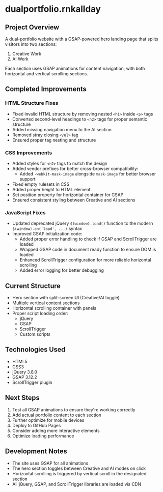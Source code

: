 # dualportfolio.rnkallday

## Project Overview
A dual-portfolio website with a GSAP-powered hero landing page that splits visitors into two sections:
1. Creative Work
2. AI Work

Each section uses GSAP animations for content navigation, with both horizontal and vertical scrolling sections.

## Completed Improvements

### HTML Structure Fixes
- Fixed invalid HTML structure by removing nested `<h1>` inside `<p>` tags
- Converted second-level headings to `<h2>` tags for proper semantic structure
- Added missing navigation menu to the AI section
- Removed stray closing `</ul>` tag
- Ensured proper tag nesting and structure

### CSS Improvements
- Added styles for `<h2>` tags to match the design
- Added vendor prefixes for better cross-browser compatibility:
  - Added `-webkit-mask-image` alongside `mask-image` for better browser support
- Fixed empty rulesets in CSS
- Added proper height to HTML element
- Set position property for horizontal container for GSAP
- Ensured consistent styling between Creative and AI sections

### JavaScript Fixes

- Updated deprecated jQuery `$(window).load()` function to the modern `$(window).on('load', ...)` syntax
- Improved GSAP initialization code:
  - Added proper error handling to check if GSAP and ScrollTrigger are loaded
  - Wrapped GSAP code in document ready function to ensure DOM is loaded
  - Enhanced ScrollTrigger configuration for more reliable horizontal scrolling
  - Added error logging for better debugging

## Current Structure
- Hero section with split-screen UI (Creative/AI toggle)
- Multiple vertical content sections
- Horizontal scrolling container with panels
- Proper script loading order:
  - jQuery
  - GSAP
  - ScrollTrigger
  - Custom scripts

## Technologies Used
- HTML5
- CSS3
- jQuery 3.6.0
- GSAP 3.12.2
- ScrollTrigger plugin

## Next Steps
1. Test all GSAP animations to ensure they're working correctly
2. Add actual portfolio content to each section
3. Further optimize for mobile devices
4. Deploy to GitHub Pages
5. Consider adding more interactive elements
6. Optimize loading performance

## Development Notes
- The site uses GSAP for all animations
- The hero section toggles between Creative and AI modes on click
- Horizontal scrolling is triggered by vertical scroll in the designated section
- All jQuery, GSAP, and ScrollTrigger libraries are loaded via CDN